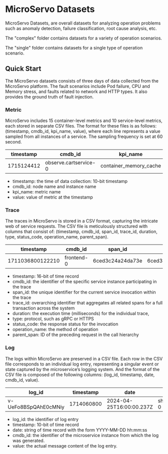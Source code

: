 # MicroServo Datasets

MicroServo Datasets, are overall datasets for analyzing operation problems such as anomaly detection, failure classification, root cause analysis, etc.

The "complex" folder contains datasets for a variety of operation scenarios.

The "single" folder contains datasets for a single type of operation scenario.

## Quick Start
The MicroServo datasets consists of three days of data collected from the MicroServo platform. The fault scenarios include Pod failure, CPU and Memory stress, and faults related to network and HTTP types. It also provides the ground truth of fault injection.

### Metric
MicroServo includes 15 container-level metrics and 10 service-level metrics, each stored in separate CSV files. The format for these files is as follows: (timestamp, cmdb_id, kpi_name, value), where each line represents a value sampled from all instances of a service. The sampling frequency is set at 60 second.

| timestamp   | cmdb_id   | kpi_name   | value   |
| ----------- | -------   | -------   | -------   |
| 1715124412  | observe.cartservice-0 | container_memory_cache | 30363648 |

- timestamp: the time of data collection: 10-bit timestamp
- cmdb_id: node name and instance name
- kpi_name: metric name
- value: value of metric at the timestamp

### Trace
The traces in MicroServo is stored in a CSV format, capturing the intricate web of service requests. The CSV file is meticulously structured with columns that consist of: (timestamp, cmdb_id, span_id, trace_id, duration, type,
status_code, operation_name, parent_span).

| timestamp   | cmdb_id   | span_id   | trace_id   | duration   | type   | status_code   | operation_name   | parent_span   |
| ----------- | --------   | -------   | -------   | -------   | -------   | -------   | -------   | -------   |
| 1711036800122210  | frontend-0 | 6ced3c24a24da73e | 6ced3c24a24da73ead6eb3325d860ea4 | 11199 | request | 0 | /hipstershop.FrontendService/ProductGrpc	| 6ced3c24a24da73e

- timestamp: 16-bit of time record
- cmdb_id: the identifier of the specific service instance participating in the trace
- span_id: the unique identifier for the current service invocation within the trace
- trace_id: overarching identifier that aggregates all related spans for a full transaction across the system
- duration: the execution time (milliseconds) for the individual trace,
- type: protocol, such as gRPC or HTTPS
- status_code: the response status for the invocation
- operation_name: the method of operation
- parent_span: ID of the preceding request in the call hierarchy

### Log
The logs within MicroServo are preserved in a CSV file. Each row in the CSV file corresponds to an individual log entry, representing a singular event or state captured by the microservice’s logging system. And the format of the CSV file is composed of the following columns: (log_id, timestamp, date, cmdb_id, value). 

| log_id   | timestamp   | date   | cmdb_id   | message   |
| ----------- | -------   | -------   | -------   | -------   |
| v-UeFo8BSpQAhE0cMNiy  | 1714060800 | 2024-04-25T16:00:00.237Z | shippingservice-0 | level:debug,message:gathering metrics |

- log_id: the identifier of log entry
- timestamp: 10-bit of time record
- date: string of time record with the form YYYY-MM-DD hh:mm:ss
- cmdb_id: the identifier of the microservice instance from which the log was generated. 
- value: the actual message content of the log entry.
